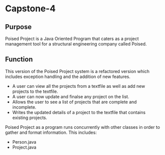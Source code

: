 # Capstone-4

## Purpose
Poised Project is a Java Oriented Program that caters as a project management tool for a structural engineering company called Poised.

## Function

This version of the Poised Project system is a refactored version which includes exception handling and the addition of new features.
* A user can view all the projects from a textfile as well as add new projects to the textfile.
* A user can now update and finalse any project on the list.
* Allows the user to see a list of projects that are complete and incomplete.
* Writes the updated details of a project to the textfile that contains existing projects.

Poised Project as a program runs concurrently with other classes in order to gather and format information. This includes:
* Person.java
* Project.java

